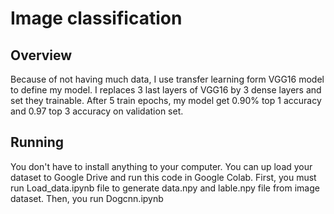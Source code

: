 # Image classification
## Overview
Because of not having much data, I use transfer learning form VGG16 model to define my model. I replaces 3 last layers of VGG16 by 3 dense layers and set they trainable. After 5 train epochs, my model get 0.90% top 1 accuracy and 0.97 top 3 accuracy on validation set. 
## Running
You don't have to install anything to your computer.
You can up load your dataset to Google Drive and run this code in Google Colab.
First, you must run Load_data.ipynb file to generate data.npy and lable.npy file from image dataset.
Then, you run Dogcnn.ipynb

 
